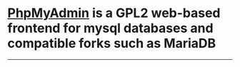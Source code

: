 # [PhpMyAdmin] is a GPL2 web-based frontend for mysql databases and compatible forks such as MariaDB

---

[PhpMyAdmin]:https://fedoraproject.org/wiki/PhpMyAdmin
